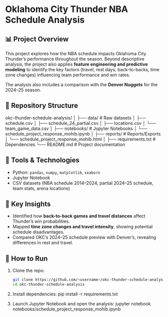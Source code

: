 # Oklahoma City Thunder NBA Schedule Analysis

## 📊 Project Overview
This project explores how the NBA schedule impacts Oklahoma City Thunder’s performance 
throughout the season. Beyond descriptive analysis, the project also applies **feature engineering 
and predictive modeling** to identify the key factors (travel, rest days, back-to-backs, 
time zone changes) influencing team performance and win rates.

The analysis also includes a comparison with the **Denver Nuggets** for the 2024–25 season.

## 📂 Repository Structure

okc-thunder-schedule-analysis/
│
├── data/ # Raw datasets
│ ├── schedule.csv
│ ├── schedule_24_partial.csv
│ ├── locations.csv
│ └── team_game_data.csv
│
├── notebooks/ # Jupyter Notebooks
│ └── schedule_project_response_mohib.ipynb
│
├── reports/ # Reports/Exports
│ └── schedule_project_response_mohib.html
│
├── requirements.txt # Dependencies
└── README.md # Project documentation

## 🔧 Tools & Technologies
- Python: `pandas`, `numpy`, `matplotlib`, `seaborn`
- Jupyter Notebook
- CSV datasets (NBA schedule 2014–2024, partial 2024–25 schedule, team stats, arena locations)

## 🚀 Key Insights
- Identified how **back-to-back games and travel distances** affect Thunder’s win probabilities.  
- Mapped **time zone changes and travel intensity**, showing potential schedule disadvantages.  
- Compared OKC’s 2024–25 schedule preview with Denver’s, revealing differences in rest and travel.  

## 📝 How to Run
1. Clone the repo:
   ```bash
   git clone https://github.com/<username>/okc-thunder-schedule-analysis.git
   cd okc-thunder-schedule-analysis

2. Install dependencies:
   pip install -r requirements.txt

3. Launch Jupyter Notebook and open the analysis:
   jupyter notebook notebooks/schedule_project_response_mohib.ipynb
